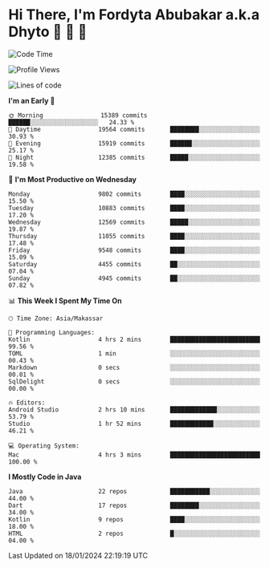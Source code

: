 # Hi There, I'm Fordyta Abubakar a.k.a Dhyto 👋 👋 👋 

<!--
**DhytoDev/dhytodev** is a ✨ _special_ ✨ repository because its `README.md` (this file) appears on your GitHub profile.

Here are some ideas to get you started:

- 🔭 I’m currently working on ...
- 🌱 I’m currently learning ...
- 👯 I’m looking to collaborate on ...
- 🤔 I’m looking for help with ...
- 💬 Ask me about ...
- 📫 How to reach me: ...
- 😄 Pronouns: ...
- ⚡ Fun fact: ...
-->

<!--START_SECTION:waka-->
![Code Time](http://img.shields.io/badge/Code%20Time-2%2C243%20hrs%2011%20mins-blue)

![Profile Views](http://img.shields.io/badge/Profile%20Views-0-blue)

![Lines of code](https://img.shields.io/badge/From%20Hello%20World%20I%27ve%20Written-7.9%20million%20lines%20of%20code-blue)

**I'm an Early 🐤** 

```text
🌞 Morning                15389 commits       ██████░░░░░░░░░░░░░░░░░░░   24.33 % 
🌆 Daytime                19564 commits       ████████░░░░░░░░░░░░░░░░░   30.93 % 
🌃 Evening                15919 commits       ██████░░░░░░░░░░░░░░░░░░░   25.17 % 
🌙 Night                  12385 commits       █████░░░░░░░░░░░░░░░░░░░░   19.58 % 
```
📅 **I'm Most Productive on Wednesday** 

```text
Monday                   9802 commits        ████░░░░░░░░░░░░░░░░░░░░░   15.50 % 
Tuesday                  10883 commits       ████░░░░░░░░░░░░░░░░░░░░░   17.20 % 
Wednesday                12569 commits       █████░░░░░░░░░░░░░░░░░░░░   19.87 % 
Thursday                 11055 commits       ████░░░░░░░░░░░░░░░░░░░░░   17.48 % 
Friday                   9548 commits        ████░░░░░░░░░░░░░░░░░░░░░   15.09 % 
Saturday                 4455 commits        ██░░░░░░░░░░░░░░░░░░░░░░░   07.04 % 
Sunday                   4945 commits        ██░░░░░░░░░░░░░░░░░░░░░░░   07.82 % 
```


📊 **This Week I Spent My Time On** 

```text
🕑︎ Time Zone: Asia/Makassar

💬 Programming Languages: 
Kotlin                   4 hrs 2 mins        █████████████████████████   99.56 % 
TOML                     1 min               ░░░░░░░░░░░░░░░░░░░░░░░░░   00.43 % 
Markdown                 0 secs              ░░░░░░░░░░░░░░░░░░░░░░░░░   00.01 % 
SqlDelight               0 secs              ░░░░░░░░░░░░░░░░░░░░░░░░░   00.00 % 

🔥 Editors: 
Android Studio           2 hrs 10 mins       █████████████░░░░░░░░░░░░   53.79 % 
Studio                   1 hr 52 mins        ████████████░░░░░░░░░░░░░   46.21 % 

💻 Operating System: 
Mac                      4 hrs 3 mins        █████████████████████████   100.00 % 
```

**I Mostly Code in Java** 

```text
Java                     22 repos            ███████████░░░░░░░░░░░░░░   44.00 % 
Dart                     17 repos            ████████░░░░░░░░░░░░░░░░░   34.00 % 
Kotlin                   9 repos             ████░░░░░░░░░░░░░░░░░░░░░   18.00 % 
HTML                     2 repos             █░░░░░░░░░░░░░░░░░░░░░░░░   04.00 % 
```




 Last Updated on 18/01/2024 22:19:19 UTC
<!--END_SECTION:waka-->
